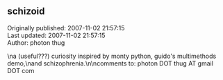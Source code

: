 ## schizoid  
Originally published: 2007-11-02 21:57:15  
Last updated: 2007-11-02 21:57:15  
Author: photon thug  
  
\na (useful???) curiosity inspired by monty python, guido's multimethods demo,\nand schizophrenia.\n\ncomments to: photon DOT thug AT gmail DOT com